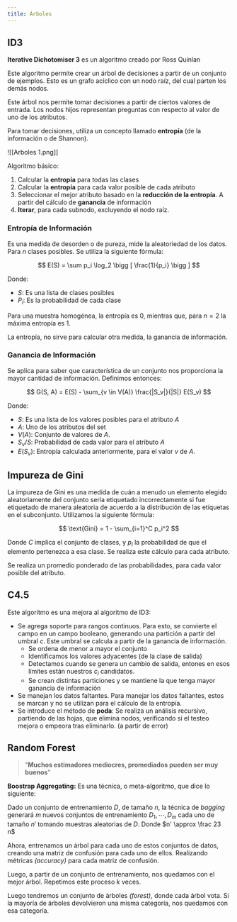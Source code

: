 ```yaml
---
title: Árboles
---
```


## ID3

**Iterative Dichotomiser 3** es un algoritmo creado por Ross Quinlan

Este algoritmo permite crear un árbol de decisiones a partir de un conjunto de ejemplos. Esto es un grafo acíclico con un nodo raíz, del cual parten los demás nodos.

Este árbol nos permite tomar decisiones a partir de ciertos valores de entrada. Los nodos hijos representan preguntas con respecto al valor de uno de los atributos.

Para tomar decisiones, utiliza un concepto llamado **entropía** (de la información o de Shannon).

![[Arboles 1.png]]

Algoritmo básico:

1. Calcular la **entropía** para todas las clases
2. Calcular la **entropía** para cada valor posible de cada atributo
3. Seleccionar el mejor atributo basado en la **reducción de la entropía**. A partir del cálculo de **ganancia** de información
4. **Iterar**, para cada subnodo, excluyendo el nodo raíz.

### Entropía de Información

Es una medida de desorden o de pureza, mide la aleatoriedad de los datos. Para $n$ clases posibles. Se utiliza la siguiente fórmula:

$$
E(S) = \sum p_i \log_2 \bigg [ \frac{1}{p_i} \bigg ]
$$

Donde:

- $S:$ Es una lista de clases posibles
- $P_i:$ Es la probabilidad de cada clase

Para una muestra homogénea, la entropía es $0$, mientras que, para $n{=}2$ la máxima entropía es $1$.

La entropía, no sirve para calcular otra medida, la ganancia de información.

### Ganancia de Información

Se aplica para saber que característica de un conjunto nos proporciona la mayor cantidad de información. Definimos entonces:

$$
G(S, A) = E(S) - \sum_{v \in V(A)} \frac{|S_v|}{|S|} E(S_v)
$$

Donde:

- $S$: Es una lista de los valores posibles para el atributo $A$
- $A$: Uno de los atributos del set
- $V(A):$ Conjunto de valores de $A$.
- $S_v / S:$ Probabilidad de cada valor para el atributo $A$
- $E(S_v):$ Entropía calculada anteriormente, para el valor $v$ de $A$.

## Impureza de Gini

La impureza de Gini es una medida de cuán a menudo un elemento elegido aleatoriamente del conjunto sería etiquetado incorrectamente si fue etiquetado de manera aleatoria de acuerdo a la distribución de las etiquetas en el subconjunto. Utilizamos la siguiente fórmula:

$$
\text{Gini} = 1 - \sum_{i=1}^C p_i^2
$$

Donde $C$ implica el conjunto de clases, y $p_i$ la probabilidad de que el elemento pertenezca a esa clase. Se realiza este cálculo para cada atributo.

Se realiza un promedio ponderado de las probabilidades, para cada valor posible del atributo.

## C4.5

Este algoritmo es una mejora al algoritmo de ID3:

- Se agrega soporte para rangos continuos. Para esto, se convierte el campo en un campo booleano, generando una partición a partir del umbral $c$. Este umbral se calcula a partir de la ganancia de información.
	- Se ordena de menor a mayor el conjunto
	- Identificamos los valores adyacentes (de la clase de salida)
	- Detectamos cuando se genera un cambio de salida, entones en esos límites están nuestros $c_i$ candidatos.
	- Se crean distintas particiones y se mantiene la que tenga mayor ganancia de información
- Se manejan los datos faltantes. Para manejar los datos faltantes, estos se marcan y no se utilizan para el cálculo de la entropía.
- Se introduce el método de **poda**: Se realiza un análisis recursivo, partiendo de las hojas, que elimina nodos, verificando si el testeo mejora o empeora tras eliminarlo. (a partir de error)

## Random Forest

> "**Muchos estimadores mediocres, promediados pueden ser muy buenos**"

**Boostrap Aggregating:** Es una técnica, o meta-algoritmo, que dice lo siguiente:

Dado un conjunto de entrenamiento $D$, de tamaño $n$, la técnica de *bagging* generará $m$ nuevos conjuntos de entrenamiento $D_1, \cdots, D_m$ cada uno de tamaño $n'$ tomando muestras aleatorias de $D$. Donde $n' \approx \frac 23 n$

Ahora, entrenamos un árbol para cada uno de estos conjuntos de datos, creando una matriz de confusión para cada uno de ellos. Realizando métricas *(accuracy)* para cada matriz de confusión.

Luego, a partir de un conjunto de entrenamiento, nos quedamos con el mejor árbol. Repetimos este proceso $k$ veces.

Luego tendremos un conjunto de árboles *(forest)*, donde cada árbol vota. Si la mayoría de árboles devolvieron una misma categoría, nos quedamos con esa categoría.
